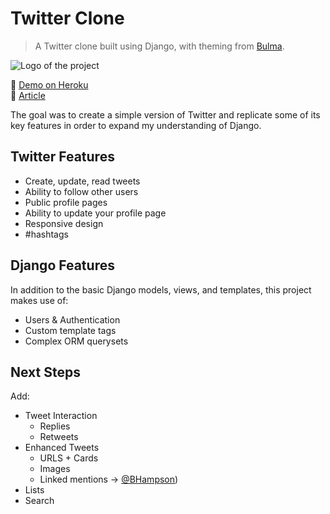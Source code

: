 # Twitter Clone
> A Twitter clone built using Django, with theming from [Bulma](https://bulma.io/).

![Logo of the project](https://raw.githubusercontent.com/jehna/readme-best-practices/master/sample-logo.png)

📍 [Demo on Heroku](https://django-twitter-clone.herokuapp.com/) \
📃 [Article](http://www.benhampson.co.uk/projects/twitter-clone/)

The goal was to create a simple version of Twitter and replicate some of its key features in order to expand my understanding of Django.

## Twitter Features

- Create, update, read tweets
- Ability to follow other users
- Public profile pages
- Ability to update your profile page
- Responsive design
- #hashtags

## Django Features

In addition to the basic Django models, views, and templates, this project makes use of:

- Users & Authentication
- Custom template tags
- Complex ORM querysets

## Next Steps

Add:
- Tweet Interaction
    - Replies
    - Retweets
- Enhanced Tweets
    - URLS + Cards
    - Images
    - Linked mentions → [@BHampson](https://twitter.com/BHampson))
- Lists
- Search
